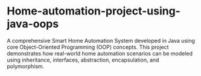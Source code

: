 # Home-automation-project-using-java-oops
A comprehensive Smart Home Automation System developed in Java using core Object-Oriented Programming (OOP) concepts. This project demonstrates how real-world home automation scenarios can be modeled using inheritance, interfaces, abstraction, encapsulation, and polymorphism.
